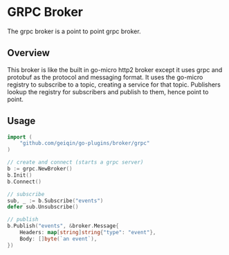 # GRPC Broker

The grpc broker is a point to point grpc broker.

## Overview

This broker is like the built in go-micro http2 broker except it uses grpc and protobuf as the protocol and messaging format. 
It uses the go-micro registry to subscribe to a topic, creating a service for that topic. Publishers lookup the registry 
for subscribers and publish to them, hence point to point.

## Usage

```go
import (
	"github.com/geiqin/go-plugins/broker/grpc"
)

// create and connect (starts a grpc server)
b := grpc.NewBroker()
b.Init()
b.Connect()

// subscribe
sub, _ := b.Subscribe("events")
defer sub.Unsubscribe()

// publish
b.Publish("events", &broker.Message{
	Headers: map[string]string{"type": "event"},
	Body: []byte(`an event`),
})
```
